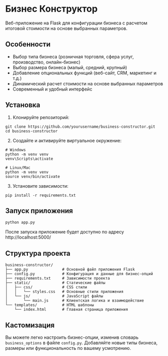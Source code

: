 # Бизнес Конструктор

Веб-приложение на Flask для конфигурации бизнеса с расчетом итоговой стоимости на основе выбранных параметров.

## Особенности

- Выбор типа бизнеса (розничная торговля, сфера услуг, производство, онлайн-бизнес)
- Выбор размера бизнеса (малый, средний, крупный)
- Добавление опциональных функций (веб-сайт, CRM, маркетинг и т.д.)
- Динамический расчет стоимости на основе выбранных параметров
- Современный и удобный интерфейс

## Установка

1. Клонируйте репозиторий:
```
git clone https://github.com/yourusername/business-constructor.git
cd business-constructor
```

2. Создайте и активируйте виртуальное окружение:
```
# Windows
python -m venv venv
venv\Scripts\activate

# Linux/Mac
python -m venv venv
source venv/bin/activate
```

3. Установите зависимости:
```
pip install -r requirements.txt
```

## Запуск приложения

```
python app.py
```

После запуска приложение будет доступно по адресу http://localhost:5000/

## Структура проекта

```
business-constructor/
├── app.py               # Основной файл приложения Flask
├── config.py            # Конфигурация и данные для бизнес-опций
├── requirements.txt     # Зависимости проекта
├── static/              # Статические файлы
│   ├── css/             # CSS стили
│   │   └── styles.css   # Основные стили приложения
│   └── js/              # JavaScript файлы
│       └── main.js      # Клиентская логика и взаимодействие
└── templates/           # HTML шаблоны
    └── index.html       # Главная страница приложения
```

## Кастомизация

Вы можете легко настроить бизнес-опции, изменив словарь `business_options` в файле `config.py`. Добавляйте новые типы бизнеса, размеры или функциональность по вашему усмотрению. 